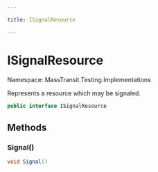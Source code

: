 ```yaml
---

title: ISignalResource

---
```


# ISignalResource

Namespace: MassTransit.Testing.Implementations

Represents a resource which may be signaled.

```csharp
public interface ISignalResource
```

## Methods

### **Signal()**

```csharp
void Signal()
```
